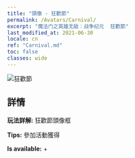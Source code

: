 ```yaml
---
title: "頭像 - 狂歡節"
permalink: /Avatars/Carnival/
excerpt: "魔法门之英雄无敌：战争纪元  狂歡節"
last_modified_at: 2021-06-30
locale: cn
ref: "Carnival.md"
toc: false
classes: wide
---
```

 ![狂歡節](/images/a/avatarFrame_95.png)

## 詳情

 **玩法詳解:** 狂歡節頭像框 

 **Tips:** 參加活動獲得 

 **Is available:**  + 

